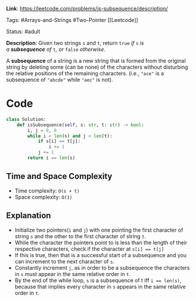 **Link**: https://leetcode.com/problems/is-subsequence/description/

Tags: #Arrays-and-Strings #Two-Pointer [[Leetcode]]

Status: #adult 

**Description**: Given two strings `s` and `t`, return `true` _if_ `s` _is a **subsequence** of_ `t`_, or_ `false` _otherwise_.

A **subsequence** of a string is a new string that is formed from the original string by deleting some (can be none) of the characters without disturbing the relative positions of the remaining characters. (i.e., `"ace"` is a subsequence of `"abcde"` while `"aec"` is not).


# Code

```python
class Solution:
    def isSubsequence(self, s: str, t: str) -> bool:
        i, j = 0, 0
        while i < len(s) and j < len(t):
            if s[i] == t[j]:
                i += 1
            j += 1
        return i == len(s)

```
## Time and Space Complexity

- Time complexity: `O(s + t)`
- Space complexity: `O(1)`
## Explanation

- Initialize two pointers(`i` and `j`) with one pointing the first character of string `s` and the other to the first character of string `t`.
- While the character the pointers point to is less than the length of their respective characters, check if the character at `s[i] == t[j]`
- If this is true, then that is a successful start of a subsequence and you can increment to the next character of `s`.
- Constantly increment `j`, as in order to be a subsequence the characters in `s` must appear in the same relative order in `t`.
- By the end of the while loop, `s` is a subsequence of t iff `i == len(s)`, because that implies every character in `s` appears in the same relative order in `t`.